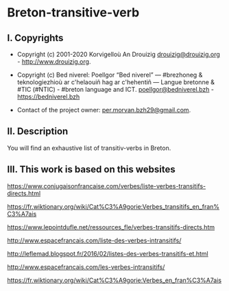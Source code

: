 # Breton-transitive-verb

## I. Copyrights
- Copyright (c) 2001-2020 Korvigelloù An Drouizig
drouizig@drouizig.org - http://www.drouizig.org.
- Copyright (c) Bed niverel: Poellgor “Bed niverel” — #brezhoneg & teknologiezhioù ar c'helaouiñ hag ar c'hehentiñ — Langue bretonne & #TIC (#NTIC) - #breton language and ICT.
poellgor@bedniverel.bzh - https://bedniverel.bzh

- Contact of the project owner: per.morvan.bzh29@gmail.com.

## II. Description

You will find an exhaustive list of transitiv-verbs in Breton.

## III. This work is based on this websites

https://www.conjugaisonfrancaise.com/verbes/liste-verbes-transitifs-directs.html

https://fr.wiktionary.org/wiki/Cat%C3%A9gorie:Verbes_transitifs_en_fran%C3%A7ais

https://www.lepointdufle.net/ressources_fle/verbes-transitifs-directs.htm

http://www.espacefrancais.com/liste-des-verbes-intransitifs/

http://leflemad.blogspot.fr/2016/02/listes-des-verbes-transitifs-et.html

http://www.espacefrancais.com/les-verbes-intransitifs/

https://fr.wiktionary.org/wiki/Cat%C3%A9gorie:Verbes_en_fran%C3%A7ais
